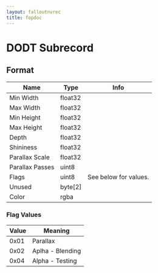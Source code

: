 ```yaml
---
layout: falloutnvrec
title: fopdoc
---
```

DODT Subrecord
==========

## Format

Name | Type | Info
-----|------|-----
Min Width | float32 |
Max Width | float32 |
Min Height | float32 |
Max Height | float32 |
Depth | float32 |
Shininess | float32 |
Parallax Scale | float32 |
Parallax Passes | uint8 |
Flags | uint8 | See below for values.
Unused | byte[2] | 
Color | rgba |
 
### Flag Values

Value | Meaning
------|--------
0x01 | Parallax
0x02 | Aplha - Blending
0x04 | Alpha - Testing
